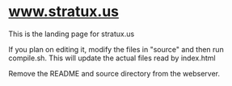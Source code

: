 # www.stratux.us

This is the landing page for stratux.us

If you plan on editing it, modify the files in "source" and then run compile.sh. This will update the actual files read by index.html

Remove the README and source directory from the webserver.

